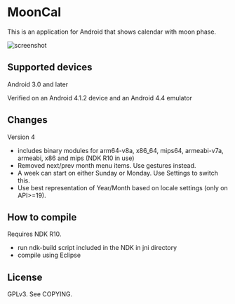 # MoonCal

This is an application for Android that shows calendar with moon phase.

<img src="http://davy.nyacom.net/mooncal/mooncal_2.png" alt="screenshot" />

## Supported devices
Android 3.0 and later

Verified on an Android 4.1.2 device and an Android 4.4 emulator

## Changes

Version 4

* includes binary modules for arm64-v8a, x86_64, mips64, armeabi-v7a, armeabi, x86 and mips (NDK R10 in use)
* Removed next/prev month menu items. Use gestures instead.
* A week can start on either Sunday or Monday. Use Settings to switch this.
* Use best representation of Year/Month based on locale settings (only on API>=19).

## How to compile
Requires NDK R10.

* run ndk-build script included in the NDK in jni directory
* compile using Eclipse

## License
GPLv3. See COPYING.

